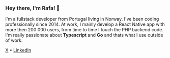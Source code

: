 ### Hey there, I'm Rafa! 👋

I'm a fullstack developer from Portugal living in Norway. I've been coding professionally since 2014. At work, I mainly develop a React Native app with more then 200 000 users, from time to time I touch the PHP backend code. I'm really passionate about **Typescript** and **Go** and thats what I use outside of work.

[X](https://x.com/rafacanical) • [LinkedIn](https://www.linkedin.com/in/rafatrace/)
